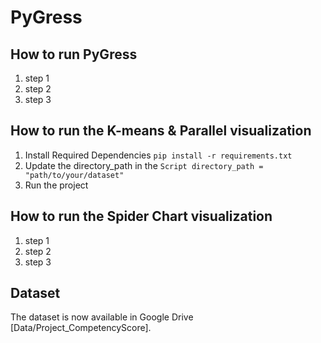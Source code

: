 # PyGress

## How to run PyGress
1. step 1
2. step 2
3. step 3

## How to run the K-means & Parallel visualization
1. Install Required Dependencies
  `pip install -r requirements.txt`
2. Update the directory_path in the `Script directory_path = "path/to/your/dataset"`
3. Run the project

## How to run the Spider Chart visualization
1. step 1
2. step 2
3. step 3

## Dataset
The dataset is now available in Google Drive [Data/Project_CompetencyScore].
